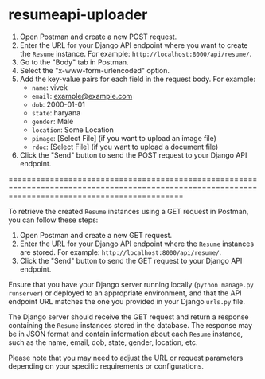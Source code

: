 # resumeapi-uploader
1. Open Postman and create a new POST request.
2. Enter the URL for your Django API endpoint where you want to create the `Resume` instance. For example: `http://localhost:8000/api/resume/`.
3. Go to the "Body" tab in Postman.
4. Select the "x-www-form-urlencoded" option.
5. Add the key-value pairs for each field in the request body. For example:
   - `name`:  vivek
   - `email`: example@example.com
   - `dob`: 2000-01-01
   - `state`: haryana
   - `gender`: Male
   - `location`: Some Location
   - `pimage`: [Select File] (if you want to upload an image file)
   - `rdoc`: [Select File] (if you want to upload a document file)
6. Click the "Send" button to send the POST request to your Django API endpoint.


==================================================================================================================================================


To retrieve the created `Resume` instances using a GET request in Postman, you can follow these steps:

1. Open Postman and create a new GET request.
2. Enter the URL for your Django API endpoint where the `Resume` instances are stored. For example: `http://localhost:8000/api/resume/`.
3. Click the "Send" button to send the GET request to your Django API endpoint.

Ensure that you have your Django server running locally (`python manage.py runserver`) or deployed to an appropriate environment, and that the API endpoint URL matches the one you provided in your Django `urls.py` file.

The Django server should receive the GET request and return a response containing the `Resume` instances stored in the database. The response may be in JSON format and contain information about each `Resume` instance, such as the name, email, dob, state, gender, location, etc.

Please note that you may need to adjust the URL or request parameters depending on your specific requirements or configurations.
